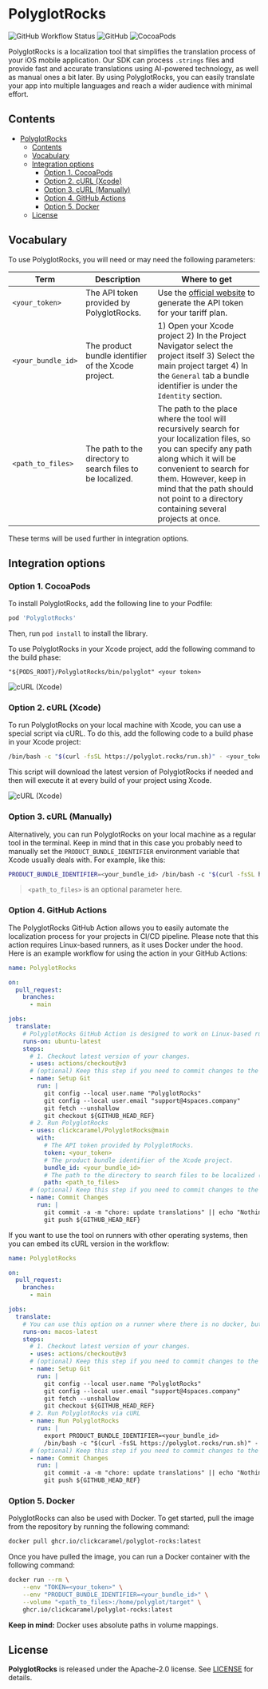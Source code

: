 # PolyglotRocks

<p align="left">
  <img alt="GitHub Workflow Status" src="https://img.shields.io/github/actions/workflow/status/clickcaramel/PolyglotRocks/test-branch.yml?label=tests">
  <img alt="GitHub" src="https://img.shields.io/github/license/clickcaramel/PolyglotRocks">
  <img alt="CocoaPods" src="https://img.shields.io/cocoapods/v/PolyglotRocks">
</p>

PolyglotRocks is a localization tool that simplifies the translation process of your iOS mobile application. Our SDK can process `.strings` files and provide fast and accurate translations using AI-powered technology, as well as manual ones a bit later. By using PolyglotRocks, you can easily translate your app into multiple languages and reach a wider audience with minimal effort.

## Contents

- [PolyglotRocks](#polyglotrocks)
  - [Contents](#contents)
  - [Vocabulary](#vocabulary)
  - [Integration options](#integration-options)
    - [Option 1. CocoaPods](#option-1-cocoapods)
    - [Option 2. cURL (Xcode)](#option-2-curl-xcode)
    - [Option 3. cURL (Manually)](#option-3-curl-manually)
    - [Option 4. GitHub Actions](#option-4-github-actions)
    - [Option 5. Docker](#option-5-docker)
  - [License](#license)

## Vocabulary

To use PolyglotRocks, you will need or may need the following parameters:

| Term | Description | Where to get |
| --- | --- | --- |
| `<your_token>` | The API token provided by PolyglotRocks. | Use the [official website](https://polyglot.rocks) to generate the API token for your tariff plan. |
| `<your_bundle_id>` | The product bundle identifier of the Xcode project. | 1) Open your Xcode project 2) In the Project Navigator select the project itself 3) Select the main project target 4) In the `General` tab a bundle identifier is under the `Identity` section. |
| `<path_to_files>` | The path to the directory to search files to be localized. | The path to the place where the tool will recursively search for your localization files, so you can specify any path along which it will be convenient to search for them. However, keep in mind that the path should not point to a directory containing several projects at once. |

These terms will be used further in integration options.

## Integration options

### Option 1. CocoaPods

To install PolyglotRocks, add the following line to your Podfile:

```ruby
pod 'PolyglotRocks'
```

Then, run `pod install` to install the library.

To use PolyglotRocks in your Xcode project, add the following command to the build phase:

```plain
"${PODS_ROOT}/PolyglotRocks/bin/polyglot" <your token>
```

![cURL (Xcode)](.images/pods.png)

### Option 2. cURL (Xcode)

To run PolyglotRocks on your local machine with Xcode, you can use a special script via cURL. To do this, add the following code to a build phase in your Xcode project:

```bash
/bin/bash -c "$(curl -fsSL https://polyglot.rocks/run.sh)" - <your_token>
```

This script will download the latest version of PolyglotRocks if needed and then will execute it at every build of your project using Xcode.

![cURL (Xcode)](.images/curl_xcode.png)

### Option 3. cURL (Manually)

Alternatively, you can run PolyglotRocks on your local machine as a regular tool in the terminal. Keep in mind that in this case you probably need to manually set the `PRODUCT_BUNDLE_IDENTIFIER` environment variable that Xcode usually deals with. For example, like this:

```bash
PRODUCT_BUNDLE_IDENTIFIER=<your_bundle_id> /bin/bash -c "$(curl -fsSL https://polyglot.rocks/run.sh)" - <your_token> <path_to_files>
```

> `<path_to_files>` is an optional parameter here.

### Option 4. GitHub Actions

The PolyglotRocks GitHub Action allows you to easily automate the localization process for your projects in CI/CD pipeline. Please note that this action requires Linux-based runners, as it uses Docker under the hood. Here is an example workflow for using the action in your GitHub Actions:

```yaml
name: PolyglotRocks

on:
  pull_request:
    branches:
      - main

jobs:
  translate:
    # PolyglotRocks GitHub Action is designed to work on Linux-based runners.
    runs-on: ubuntu-latest
    steps:
      # 1. Checkout latest version of your changes.
      - uses: actions/checkout@v3
      # (optional) Keep this step if you need to commit changes to the git history.
      - name: Setup Git
        run: |
          git config --local user.name "PolyglotRocks"
          git config --local user.email "support@4spaces.company"
          git fetch --unshallow
          git checkout ${GITHUB_HEAD_REF}
      # 2. Run PolyglotRocks
      - uses: clickcaramel/PolyglotRocks@main
        with:
          # The API token provided by PolyglotRocks.
          token: <your_token>
          # The product bundle identifier of the Xcode project.
          bundle_id: <your_bundle_id>
          # The path to the directory to search files to be localized (optional).
          path: <path_to_files>
      # (optional) Keep this step if you need to commit changes to the git history.
      - name: Commit Changes
        run: |
          git commit -a -m "chore: update translations" || echo "Nothing to commit"
          git push ${GITHUB_HEAD_REF}
```

If you want to use the tool on runners with other operating systems, then you can embed its cURL version in the workflow:

```yaml
name: PolyglotRocks

on:
  pull_request:
    branches:
      - main

jobs:
  translate:
    # You can use this option on a runner where there is no docker, but there is curl.
    runs-on: macos-latest
    steps:
      # 1. Checkout latest version of your changes.
      - uses: actions/checkout@v3
      # (optional) Keep this step if you need to commit changes to the git history.
      - name: Setup Git
        run: |
          git config --local user.name "PolyglotRocks"
          git config --local user.email "support@4spaces.company"
          git fetch --unshallow
          git checkout ${GITHUB_HEAD_REF}
      # 2. Run PolyglotRocks via cURL
      - name: Run PolyglotRocks
        run: |
          export PRODUCT_BUNDLE_IDENTIFIER=<your_bundle_id>
          /bin/bash -c "$(curl -fsSL https://polyglot.rocks/run.sh)" - <your_token> <path_to_files>
      # (optional) Keep this step if you need to commit changes to the git history.
      - name: Commit Changes
        run: |
          git commit -a -m "chore: update translations" || echo "Nothing to commit"
          git push ${GITHUB_HEAD_REF}
```

### Option 5. Docker

PolyglotRocks can also be used with Docker. To get started, pull the image from the repository by running the following command:

```bash
docker pull ghcr.io/clickcaramel/polyglot-rocks:latest
```

Once you have pulled the image, you can run a Docker container with the following command:

```bash
docker run --rm \
    --env "TOKEN=<your_token>" \
    --env "PRODUCT_BUNDLE_IDENTIFIER=<your_bundle_id>" \
    --volume "<path_to_files>:/home/polyglot/target" \
    ghcr.io/clickcaramel/polyglot-rocks:latest
```

**Keep in mind:** Docker uses absolute paths in volume mappings.

## License

**PolyglotRocks** is released under the Apache-2.0 license. See [LICENSE](./LICENSE) for details.
